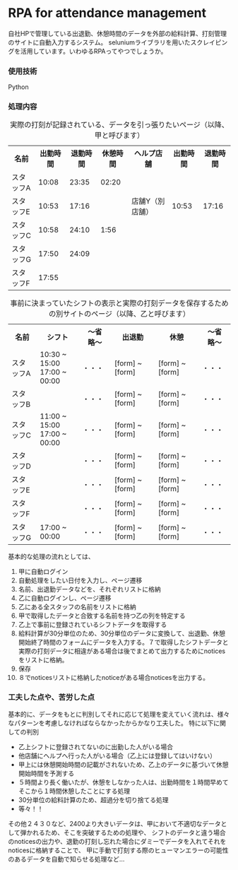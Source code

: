 # RPA for attendance management
自社HPで管理している出退勤、休憩時間のデータを外部の給料計算、打刻管理のサイトに自動入力するシステム。
seluniumライブラリを用いたスクレイピングを活用しています。いわゆるRPAってやつでしょうか。

### 使用技術
Python

### 処理内容

<table>
  <caption>実際の打刻が記録されている、データを引っ張りたいページ（以降、甲と呼びます）</caption>
  <tr>
    <th>名前</th>
    <th>出勤時間</th>
    <th>退勤時間</th>
    <th>休憩時間</th>
    <th>ヘルプ店舗</th>
    <th>出勤時間</th>
    <th>退勤時間</th>
  </tr>
  <tr>
    <td>スタッフA</td>
    <td>10:08</td>
    <td>23:35</td>
    <td>02:20</td>
    <td></td>
    <td></td>
    <td></td>
  </tr>
  <tr>
    <td>スタッフE</td>
    <td>10:53</td>
    <td>17:16</td>
    <td></td>
    <td>店舗Y（別店舗）</td>
    <td>10:53</td>
    <td>17:16</td>
  </tr>
  <tr>
    <td>スタッフC</td>
    <td>10:58</td>
    <td>24:10</td>
    <td>1:56</td>
    <td></td>
    <td></td>
    <td></td>
  </tr>
  <tr>
    <td>スタッフG</td>
    <td>17:50</td>
    <td>24:09</td>
    <td></td>
    <td></td>
    <td></td>
    <td></td>
  </tr>
  <tr>
    <td>スタッフF</td>
    <td>17:55</td>
    <td></td>
    <td></td>
    <td></td>
    <td></td>
    <td></td>
  </tr>
</table>
<table>
  <caption>事前に決まっていたシフトの表示と実際の打刻データを保存するための別サイトのページ（以降、乙と呼びます）</caption>
  <tr>
    <th>名前</th>
    <th>シフト</th>
    <th>〜省略〜</th>
    <th>出退勤</th>
    <th>休憩</th>
    <th>〜省略〜</th>
  </tr>
  <tr>
    <td>スタッフA</td>
    <td>
      <div>
      10:30 ~ 15:00
      </div>
      <div>
      17:00 ~ 00:00
      </div>
    </td>
    <td>・・・</td>
    <td>
    [form]
    ~
    [form]
    </td>
    <td>
    [form]
    ~
    [form]
    </td>
    <td>・・・</td>
  </tr>
  <tr>
    <td>スタッフB</td>
    <td>
    </td>
    <td>・・・</td>
    <td>
    [form]
    ~
    [form]
    </td>
    <td>
    [form]
    ~
    [form]
    </td>
    <td>・・・</td>
  </tr>
  <tr>
    <td>スタッフC</td>
    <td>
      <div>
      11:00 ~ 15:00
      </div>
      <div>
      17:00 ~ 00:00
      </div>
    </td>
    <td>・・・</td>
    <td>
    [form]
    ~
    [form]
    </td>
    <td>
    [form]
    ~
    [form]
    </td>
    <td>・・・</td>
  </tr>
  <tr>
    <td>スタッフD</td>
    <td>
    </td>
    <td>・・・</td>
    <td>
    [form]
    ~
    [form]
    </td>
    <td>
    [form]
    ~
    [form]
    </td>
    <td>・・・</td>
  </tr>
  <tr>
    <td>スタッフE</td>
    <td>
    </td>
    <td>・・・</td>
    <td>
    [form]
    ~
    [form]
    </td>
    <td>
    [form]
    ~
    [form]
    </td>
    <td>・・・</td>
  </tr>
  <tr>
    <td>スタッフF</td>
    <td>
    </td>
    <td>・・・</td>
    <td>
    [form]
    ~
    [form]
    </td>
    <td>
    [form]
    ~
    [form]
    </td>
    <td>・・・</td>
  </tr>
  <tr>
    <td>スタッフG</td>
    <td>
      <div>
      17:00 ~ 00:00
      </div>
    </td>
    <td>・・・</td>
    <td>
    [form]
    ~
    [form]
    </td>
    <td>
    [form]
    ~
    [form]
    </td>
    <td>・・・</td>
  </tr>
</table>
基本的な処理の流れとしては、
<ol>
  <li>甲に自動ログイン</li>
  <li>自動処理をしたい日付を入力し、ページ遷移</li>
  <li>名前、出退勤データなどを、それぞれリストに格納</li>
  <li>乙に自動ログインし、ページ遷移</li>
  <li>乙にある全スタッフの名前をリストに格納</li>
  <li>甲で取得したデータと合致する名前を持つ乙の列を特定する</li>
  <li>乙上で事前に登録されているシフトデータを取得する</li>
  <li>給料計算が30分単位のため、30分単位のデータに変換して、出退勤、休憩開始終了時間のフォームにデータを入力する。７で取得したシフトデータと実際の打刻データに相違がある場合は後でまとめて出力するためにnoticesをリストに格納。</li>
  <li>保存</li>
  <li>８でnoticesリストに格納したnoticeがある場合noticesを出力する。</li>
</ol>

### 工夫した点や、苦労した点
基本的に、データをもとに判別してそれに応じて処理を変えていく流れは、様々なパターンを考慮しなければならなかったからかなり工夫した。
特に以下に関しての判別
<ul>
  <li>乙上シフトに登録されてないのに出勤した人がいる場合</li>
  <li>他店舗にヘルプへ行った人がいる場合（乙上には登録してはいけない）</li>
  <li>甲上には休憩開始時間の記載がされないため、乙上のデータに基づいて休憩開始時間を予測する</li>
  <li>５時間より長く働いたが、休憩をしなかった人は、出勤時間を１時間早めてそこから１時間休憩したことにする処理</li>
  <li>30分単位の給料計算のため、超過分を切り捨てる処理</li>
  <li>等々！！</li>
</ul>
その他２４３０など、2400より大きいデータは、甲において不適切なデータとして弾かれるため、そこを突破するための処理や、
シフトのデータと違う場合のnoticesの出力や、退勤の打刻し忘れた場合にダミーでデータを入れてそれをnoticesに格納することで、
甲に手動で打刻する際のヒューマンエラーの可能性のあるデータを自動で知らせる処理など...

